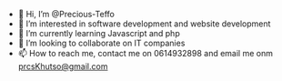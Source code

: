 - 👋 Hi, I’m @Precious-Teffo
- 👀 I’m interested in software development and website development
- 🌱 I’m currently learning  Javascript and php
- 💞️ I’m looking to collaborate on IT companies
- 📫 How to reach me, contact me on 0614932898 and email me onm prcsKhutso@gmail.com

<!---
Precious-Teffo/Precious-Teffo is a ✨ special ✨ repository because its `README.md` (this file) appears on your GitHub profile.
You can click the Preview link to take a look at your changes.
--->
